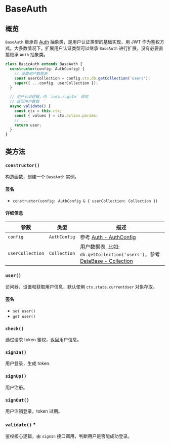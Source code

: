 # BaseAuth

## 概览

`BaseAuth` 继承自 [Auth](./auth) 抽象类，是用户认证类型的基础实现，用 JWT 作为鉴权方式。大多数情况下，扩展用户认证类型可以继承 `BaseAuth` 进行扩展，没有必要直接继承 `Auth` 抽象类。

```ts
class BasicAuth extends BaseAuth {
  constructor(config: AuthConfig) {
    // 设置用户数据表
    const userCollection = config.ctx.db.getCollection('users');
    super({ ...config, userCollection });
  }

  // 用户认证逻辑，由 `auth.signIn` 调用
  // 返回用户数据
  async validate() {
    const ctx = this.ctx;
    const { values } = ctx.action.params;
    // ...
    return user;
  }
}
```

## 类方法

### `constructor()`

构造函数，创建一个 `BaseAuth` 实例。

#### 签名

- `constructor(config: AuthConfig & { userCollection: Collection })`

#### 详细信息

| 参数             | 类型         | 描述                                                                                                |
| ---------------- | ------------ | --------------------------------------------------------------------------------------------------- |
| `config`         | `AuthConfig` | 参考 [Auth - AuthConfig](./auth#authconfig)                                                         |
| `userCollection` | `Collection` | 用户数据表, 比如: `db.getCollection('users')`，参考 [DataBase - Collection](../database/collection) |

### `user()`

访问器，设置和获取用户信息，默认使用 `ctx.state.currentUser` 对象存取。

#### 签名

- `set user()`
- `get user()`

### `check()`

通过请求 token 鉴权，返回用户信息。

### `signIn()`

用户登录，生成 token.

### `signUp()`

用户注册。

### `signOut()`

用户注销登录，token 过期。

### `validate()` \*

鉴权核心逻辑，由 `signIn` 接口调用，判断用户是否能成功登录。
